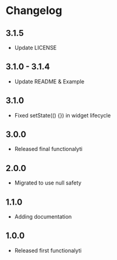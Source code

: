 # Changelog

## 3.1.5
 - Update LICENSE

## 3.1.0 - 3.1.4
 - Update README & Example

## 3.1.0
 - Fixed setState(() {}) in widget lifecycle

## 3.0.0
 - Released final functionalyti

## 2.0.0
 - Migrated to use null safety

## 1.1.0
 - Adding documentation

## 1.0.0
 - Released first functionalyti
